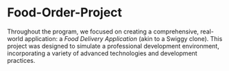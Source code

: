 # Food-Order-Project
Throughout the program, we focused on creating a comprehensive, real-world application: a *Food Delivery Application* (akin to a Swiggy clone). This project was designed to simulate a professional development environment, incorporating a variety of advanced technologies and development practices.
